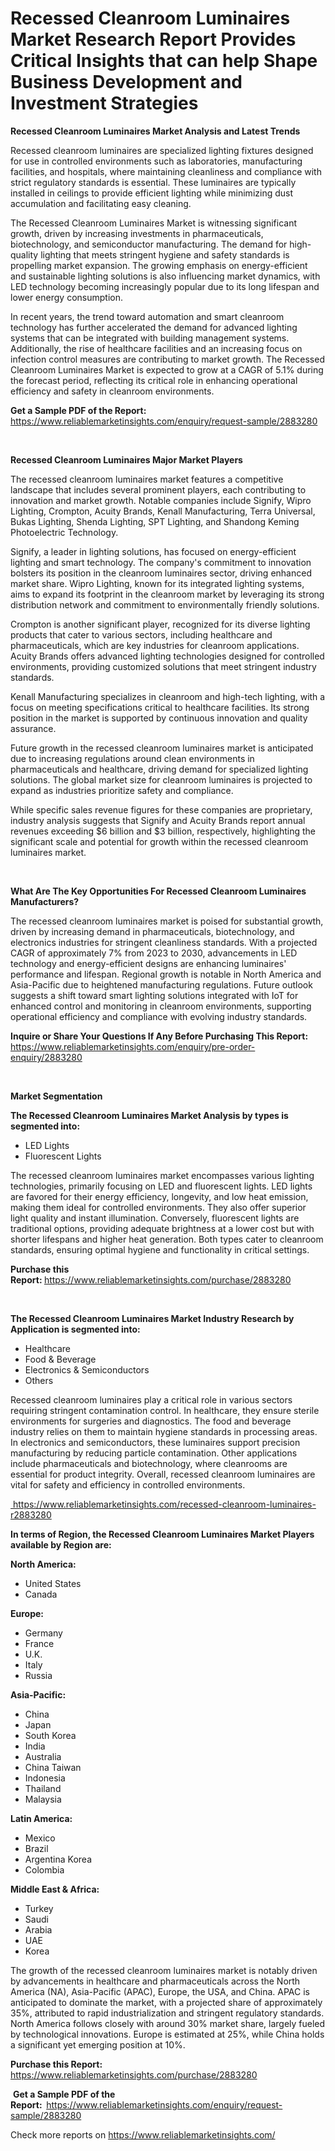 <p><h1>Recessed Cleanroom Luminaires Market Research Report Provides Critical Insights that can help Shape Business Development and Investment Strategies</h1></p><p><strong>Recessed Cleanroom Luminaires Market Analysis and Latest Trends</strong></p>
<p><p>Recessed cleanroom luminaires are specialized lighting fixtures designed for use in controlled environments such as laboratories, manufacturing facilities, and hospitals, where maintaining cleanliness and compliance with strict regulatory standards is essential. These luminaires are typically installed in ceilings to provide efficient lighting while minimizing dust accumulation and facilitating easy cleaning.</p><p>The Recessed Cleanroom Luminaires Market is witnessing significant growth, driven by increasing investments in pharmaceuticals, biotechnology, and semiconductor manufacturing. The demand for high-quality lighting that meets stringent hygiene and safety standards is propelling market expansion. The growing emphasis on energy-efficient and sustainable lighting solutions is also influencing market dynamics, with LED technology becoming increasingly popular due to its long lifespan and lower energy consumption.</p><p>In recent years, the trend toward automation and smart cleanroom technology has further accelerated the demand for advanced lighting systems that can be integrated with building management systems. Additionally, the rise of healthcare facilities and an increasing focus on infection control measures are contributing to market growth. The Recessed Cleanroom Luminaires Market is expected to grow at a CAGR of 5.1% during the forecast period, reflecting its critical role in enhancing operational efficiency and safety in cleanroom environments.</p></p>
<p><strong>Get a Sample PDF of the Report:&nbsp;</strong> <a href="https://www.reliablemarketinsights.com/enquiry/request-sample/2883280?utm_campaign=2280&utm_medium=2&utm_source=Github&utm_content=ia&utm_term=13032025&utm_id=recessed-cleanroom-luminaires">https://www.reliablemarketinsights.com/enquiry/request-sample/2883280</a></p>
<p>&nbsp;</p>
<p><strong>Recessed Cleanroom Luminaires Major Market Players</strong></p>
<p><p>The recessed cleanroom luminaires market features a competitive landscape that includes several prominent players, each contributing to innovation and market growth. Notable companies include Signify, Wipro Lighting, Crompton, Acuity Brands, Kenall Manufacturing, Terra Universal, Bukas Lighting, Shenda Lighting, SPT Lighting, and Shandong Keming Photoelectric Technology.</p><p>Signify, a leader in lighting solutions, has focused on energy-efficient lighting and smart technology. The company's commitment to innovation bolsters its position in the cleanroom luminaires sector, driving enhanced market share. Wipro Lighting, known for its integrated lighting systems, aims to expand its footprint in the cleanroom market by leveraging its strong distribution network and commitment to environmentally friendly solutions.</p><p>Crompton is another significant player, recognized for its diverse lighting products that cater to various sectors, including healthcare and pharmaceuticals, which are key industries for cleanroom applications. Acuity Brands offers advanced lighting technologies designed for controlled environments, providing customized solutions that meet stringent industry standards.</p><p>Kenall Manufacturing specializes in cleanroom and high-tech lighting, with a focus on meeting specifications critical to healthcare facilities. Its strong position in the market is supported by continuous innovation and quality assurance.</p><p>Future growth in the recessed cleanroom luminaires market is anticipated due to increasing regulations around clean environments in pharmaceuticals and healthcare, driving demand for specialized lighting solutions. The global market size for cleanroom luminaires is projected to expand as industries prioritize safety and compliance.</p><p>While specific sales revenue figures for these companies are proprietary, industry analysis suggests that Signify and Acuity Brands report annual revenues exceeding $6 billion and $3 billion, respectively, highlighting the significant scale and potential for growth within the recessed cleanroom luminaires market.</p></p>
<p>&nbsp;</p>
<p><strong>What Are The Key Opportunities For Recessed Cleanroom Luminaires Manufacturers?</strong></p>
<p><p>The recessed cleanroom luminaires market is poised for substantial growth, driven by increasing demand in pharmaceuticals, biotechnology, and electronics industries for stringent cleanliness standards. With a projected CAGR of approximately 7% from 2023 to 2030, advancements in LED technology and energy-efficient designs are enhancing luminaires' performance and lifespan. Regional growth is notable in North America and Asia-Pacific due to heightened manufacturing regulations. Future outlook suggests a shift toward smart lighting solutions integrated with IoT for enhanced control and monitoring in cleanroom environments, supporting operational efficiency and compliance with evolving industry standards.</p></p>
<p><strong>Inquire or Share Your Questions If Any Before Purchasing This Report:</strong> <a href="https://www.reliablemarketinsights.com/enquiry/pre-order-enquiry/2883280?utm_campaign=2280&utm_medium=2&utm_source=Github&utm_content=ia&utm_term=13032025&utm_id=recessed-cleanroom-luminaires">https://www.reliablemarketinsights.com/enquiry/pre-order-enquiry/2883280</a></p>
<p>&nbsp;</p>
<p><strong>Market Segmentation</strong></p>
<p><strong>The Recessed Cleanroom Luminaires Market Analysis by types is segmented into:</strong></p>
<p><ul><li>LED Lights</li><li>Fluorescent Lights</li></ul></p>
<p><p>The recessed cleanroom luminaires market encompasses various lighting technologies, primarily focusing on LED and fluorescent lights. LED lights are favored for their energy efficiency, longevity, and low heat emission, making them ideal for controlled environments. They also offer superior light quality and instant illumination. Conversely, fluorescent lights are traditional options, providing adequate brightness at a lower cost but with shorter lifespans and higher heat generation. Both types cater to cleanroom standards, ensuring optimal hygiene and functionality in critical settings.</p></p>
<p><strong>Purchase this Report:&nbsp;</strong><a href="https://www.reliablemarketinsights.com/purchase/2883280?utm_campaign=2280&utm_medium=2&utm_source=Github&utm_content=ia&utm_term=13032025&utm_id=recessed-cleanroom-luminaires">https://www.reliablemarketinsights.com/purchase/2883280</a></p>
<p>&nbsp;</p>
<p><strong>The Recessed Cleanroom Luminaires Market Industry Research by Application is segmented into:</strong></p>
<p><ul><li>Healthcare</li><li>Food & Beverage</li><li>Electronics & Semiconductors</li><li>Others</li></ul></p>
<p><p>Recessed cleanroom luminaires play a critical role in various sectors requiring stringent contamination control. In healthcare, they ensure sterile environments for surgeries and diagnostics. The food and beverage industry relies on them to maintain hygiene standards in processing areas. In electronics and semiconductors, these luminaires support precision manufacturing by reducing particle contamination. Other applications include pharmaceuticals and biotechnology, where cleanrooms are essential for product integrity. Overall, recessed cleanroom luminaires are vital for safety and efficiency in controlled environments.</p></p>
<p><a href="https://www.reliablemarketinsights.com/recessed-cleanroom-luminaires-r2883280?utm_campaign=2280&utm_medium=2&utm_source=Github&utm_content=ia&utm_term=13032025&utm_id=recessed-cleanroom-luminaires">&nbsp;https://www.reliablemarketinsights.com/recessed-cleanroom-luminaires-r2883280</a></p>
<p><strong>In terms of Region, the Recessed Cleanroom Luminaires Market Players available by Region are:</strong></p>
<p>
    <p> <strong> North America: </strong>
        <ul>
            <li>United States</li>
            <li>Canada</li>
        </ul>
        </p> 
    <p> <strong> Europe: </strong>
        <ul>
            <li>Germany</li>
            <li>France</li>
            <li>U.K.</li>
            <li>Italy</li>
            <li>Russia</li>
        </ul>
        </p> 
    <p> <strong> Asia-Pacific: </strong>
        <ul>
            <li>China</li>
            <li>Japan</li>
            <li>South Korea</li>
            <li>India</li>
            <li>Australia</li>
            <li>China Taiwan</li>
            <li>Indonesia</li>
            <li>Thailand</li>
            <li>Malaysia</li>
        </ul>
        </p> 
    <p> <strong> Latin America: </strong>
        <ul>
            <li>Mexico</li>
            <li>Brazil</li>
            <li>Argentina Korea</li>
            <li>Colombia</li>
        </ul>
        </p> 
    <p> <strong> Middle East & Africa: </strong>
        <ul>
            <li>Turkey</li>
            <li>Saudi</li>
            <li>Arabia</li>
            <li>UAE</li>
            <li>Korea</li>
        </ul>
    </p>
    </p>
<p><p>The growth of the recessed cleanroom luminaires market is notably driven by advancements in healthcare and pharmaceuticals across the North America (NA), Asia-Pacific (APAC), Europe, the USA, and China. APAC is anticipated to dominate the market, with a projected share of approximately 35%, attributed to rapid industrialization and stringent regulatory standards. North America follows closely with around 30% market share, largely fueled by technological innovations. Europe is estimated at 25%, while China holds a significant yet emerging position at 10%.</p></p>
<p><strong>Purchase this Report: </strong><a href="https://www.reliablemarketinsights.com/purchase/2883280?utm_campaign=2280&utm_medium=2&utm_source=Github&utm_content=ia&utm_term=13032025&utm_id=recessed-cleanroom-luminaires">https://www.reliablemarketinsights.com/purchase/2883280</a></p>
<p>&nbsp;<strong>Get a Sample PDF of the Report:&nbsp;&nbsp;</strong><a href="https://www.reliablemarketinsights.com/enquiry/request-sample/2883280?utm_campaign=2280&utm_medium=2&utm_source=Github&utm_content=ia&utm_term=13032025&utm_id=recessed-cleanroom-luminaires">https://www.reliablemarketinsights.com/enquiry/request-sample/2883280</a></p>
<p><strong></strong></p>
<p>Check more reports on <a href="https://www.reliablemarketinsights.com/?utm_campaign=2280&utm_medium=2&utm_source=Github&utm_content=ia&utm_term=13032025&utm_id=recessed-cleanroom-luminaires">https://www.reliablemarketinsights.com/</a></p>
